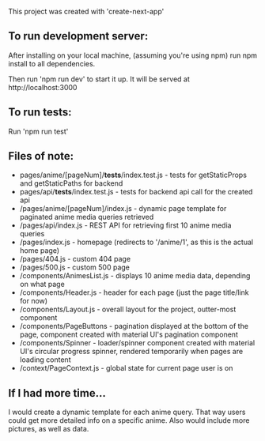 This project was created with 'create-next-app'

## To run development server:

After installing on your local machine, (assuming you're using npm) run npm install to all dependencies.

Then run 'npm run dev' to start it up. It will be served at http://localhost:3000

## To run tests:

Run 'npm run test'

## Files of note:

- pages/anime/[pageNum]/__tests__/index.test.js - tests for getStaticProps and getStaticPaths for backend
- pages/api/__tests__/index.test.js - tests for backend api call for the created api
- /pages/anime/[pageNum]/index.js - dynamic page template for paginated anime media queries retrieved
- /pages/api/index.js - REST API for retrieving first 10 anime media queries
- /pages/index.js - homepage (redirects to '/anime/1', as this is the actual home page)
- /pages/404.js - custom 404 page
- /pages/500.js - custom 500 page
- /components/AnimesList.js - displays 10 anime media data, depending on what page
- /components/Header.js - header for each page (just the page title/link for now)
- /components/Layout.js - overall layout for the project, outter-most component
- /components/PageButtons - pagination displayed at the bottom of the page, component created with material UI's pagination component
- /components/Spinner - loader/spinner component created with material UI's circular progress spinner, rendered temporarily when pages are loading content 
- /context/PageContext.js - global state for current page user is on

## If I had more time...

I would create a dynamic template for each anime query. That way users could get more detailed info on a specific anime. Also would include more pictures, as well as data.
